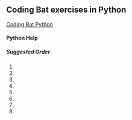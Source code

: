 ## Coding Bat exercises in Python

[Coding Bat Python](http://codingbat.com/python)

#### Python Help 

[]()

[]()

[]()

[]()

##### Suggested Order

1.
2.
3.
4.
5.
6.
7.
8. 